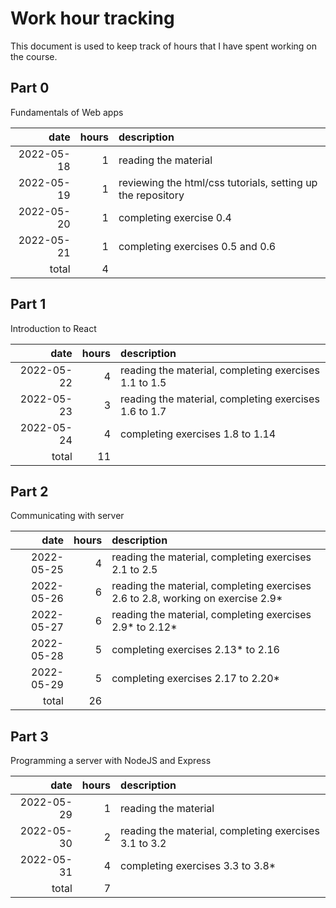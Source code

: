 # Work hour tracking

This document is used to keep track of hours that I have spent working on the course.

## Part 0

Fundamentals of Web apps

| date       | hours  | description                                                                     |
| ---------: | -----: | :------------------------------------------------------------------------------ |
| 2022-05-18 |      1 | reading the material                                                            |
| 2022-05-19 |      1 | reviewing the html/css tutorials, setting up the repository                     |
| 2022-05-20 |      1 | completing exercise 0.4                                                         |
| 2022-05-21 |      1 | completing exercises 0.5 and 0.6                                                |
|      total |      4 |                                                                                 |

## Part 1

Introduction to React

| date       | hours  | description                                                                     |
| ---------: | -----: | :------------------------------------------------------------------------------ |
| 2022-05-22 |      4 | reading the material, completing exercises 1.1 to 1.5                           |
| 2022-05-23 |      3 | reading the material, completing exercises 1.6 to 1.7                           |
| 2022-05-24 |      4 | completing exercises 1.8 to 1.14                                                |
|      total |     11 |                                                                                 |

## Part 2

Communicating with server

| date       | hours  | description                                                                     |
| ---------: | -----: | :------------------------------------------------------------------------------ |
| 2022-05-25 |      4 | reading the material, completing exercises 2.1 to 2.5                           |
| 2022-05-26 |      6 | reading the material, completing exercises 2.6 to 2.8, working on exercise 2.9* |
| 2022-05-27 |      6 | reading the material, completing exercises 2.9* to 2.12*                        |
| 2022-05-28 |      5 | completing exercises 2.13* to 2.16                                              |
| 2022-05-29 |      5 | completing exercises 2.17 to 2.20*                                              |
|      total |     26 |                                                                                 |

## Part 3

Programming a server with NodeJS and Express

| date       | hours  | description                                                                     |
| ---------: | -----: | :------------------------------------------------------------------------------ |
| 2022-05-29 |      1 | reading the material                                                            |
| 2022-05-30 |      2 | reading the material, completing exercises 3.1 to 3.2                           |
| 2022-05-31 |      4 | completing exercises 3.3 to 3.8*                                                |
|      total |      7 |                                                                                 |
